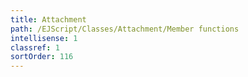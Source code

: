 ```yaml
---
title: Attachment
path: /EJScript/Classes/Attachment/Member functions
intellisense: 1
classref: 1
sortOrder: 116
---
```





